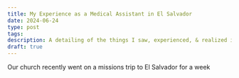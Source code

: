 ```yaml
---
title: My Experience as a Medical Assistant in El Salvador
date: 2024-06-24
type: post
tags:
description: A detailing of the things I saw, experienced, & realized in the missions field during my church's Medical Missions Trip to El Salvador June 2024.
draft: true
---
```

Our church recently went on a missions trip to El Salvador for a week 